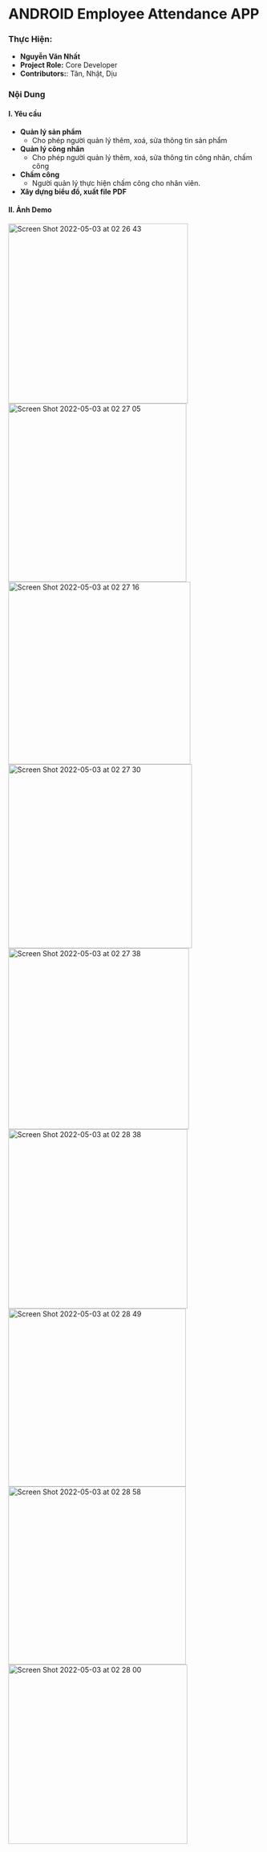 # ANDROID Employee Attendance APP

### Thực Hiện:
- **Nguyễn Văn Nhất** 
- **Project Role:** Core Developer
- **Contributors:**: Tân, Nhật, Dịu

### Nội Dung
#### I. Yêu cầu
- **Quản lý sản phẩm**
    - Cho phép người quản lý thêm, xoá, sửa thông tin sản phẩm
- **Quản lý công nhân**
    - Cho phép người quản lý thêm, xoá, sửa thông tin công nhân, chấm công
- **Chấm công**
    - Người quản lý thực hiện chấm công cho nhân viên.
- **Xây dựng biểu đồ, xuất file PDF** 

#### II. Ảnh Demo
<img width="358" alt="Screen Shot 2022-05-03 at 02 26 43" src="https://user-images.githubusercontent.com/87685010/166312267-bac8d309-534c-476e-aeb6-ccba4a53945c.png">
<img width="355" alt="Screen Shot 2022-05-03 at 02 27 05" src="https://user-images.githubusercontent.com/87685010/166312311-96c840e3-b3ce-4d7b-985c-9615aec99949.png">
<img width="363" alt="Screen Shot 2022-05-03 at 02 27 16" src="https://user-images.githubusercontent.com/87685010/166312339-48946404-9127-4274-a1b2-1ea8d75bea2b.png">
<img width="366" alt="Screen Shot 2022-05-03 at 02 27 30" src="https://user-images.githubusercontent.com/87685010/166312362-56f9e341-8b9c-4781-ac29-7753d9cd6038.png">
<img width="360" alt="Screen Shot 2022-05-03 at 02 27 38" src="https://user-images.githubusercontent.com/87685010/166312385-a295a1af-849d-460c-818b-1931c6a26296.png">
<img width="357" alt="Screen Shot 2022-05-03 at 02 28 38" src="https://user-images.githubusercontent.com/87685010/166312536-21a81a8f-3f25-468c-907b-6834717b91bb.png">
<img width="354" alt="Screen Shot 2022-05-03 at 02 28 49" src="https://user-images.githubusercontent.com/87685010/166312558-04481e72-a552-4c32-b36c-2cbf0d15a811.png">
<img width="354" alt="Screen Shot 2022-05-03 at 02 28 58" src="https://user-images.githubusercontent.com/87685010/166312588-c89b2b62-acbc-43e4-b227-1b770686bd6e.png">
<img width="357" alt="Screen Shot 2022-05-03 at 02 28 00" src="https://user-images.githubusercontent.com/87685010/166312437-93452fdf-1078-49bf-a388-b3dd70fe71df.png">
